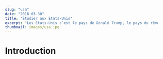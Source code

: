```yaml
---
slug: "usa"
date: "2018-03-30"
title: "Étudier aux États-Unis"
excerpt: "Les Etats-Unis c’est le pays de Donald Trump, le pays du rêve américain"
thumbnail: images/usa.jpg
---
```


# Introduction

